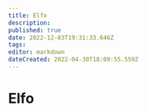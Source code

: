 ```yaml
---
title: Elfo
description: 
published: true
date: 2022-12-03T19:31:33.646Z
tags: 
editor: markdown
dateCreated: 2022-04-30T18:09:55.559Z
---
```


<!-- SUBTITLE: Visão geral sobre Elfo -->

# Elfo

